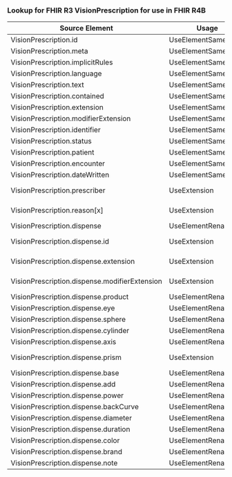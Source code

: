 ### Lookup for FHIR R3 VisionPrescription for use in FHIR R4B

| Source Element | Usage | Target |
| -------------- | ----- | ------ |
| VisionPrescription.id | UseElementSameName | VisionPrescription.id |
| VisionPrescription.meta | UseElementSameName | VisionPrescription.meta |
| VisionPrescription.implicitRules | UseElementSameName | VisionPrescription.implicitRules |
| VisionPrescription.language | UseElementSameName | VisionPrescription.language |
| VisionPrescription.text | UseElementSameName | VisionPrescription.text |
| VisionPrescription.contained | UseElementSameName | VisionPrescription.contained |
| VisionPrescription.extension | UseElementSameName | VisionPrescription.extension |
| VisionPrescription.modifierExtension | UseElementSameName | VisionPrescription.modifierExtension |
| VisionPrescription.identifier | UseElementSameName | VisionPrescription.identifier |
| VisionPrescription.status | UseElementSameName | VisionPrescription.status |
| VisionPrescription.patient | UseElementSameName | VisionPrescription.patient |
| VisionPrescription.encounter | UseElementSameName | VisionPrescription.encounter |
| VisionPrescription.dateWritten | UseElementSameName | VisionPrescription.dateWritten |
| VisionPrescription.prescriber | UseExtension | http://hl7.org/fhir/3.0/StructureDefinition/extension-VisionPrescription.prescriber |
| VisionPrescription.reason[x] | UseExtension | http://hl7.org/fhir/3.0/StructureDefinition/extension-VisionPrescription.reason |
| VisionPrescription.dispense | UseElementRenamed | VisionPrescription.lensSpecification |
| VisionPrescription.dispense.id | UseExtension | http://hl7.org/fhir/3.0/StructureDefinition/extension-VisionPrescription.dispense.id |
| VisionPrescription.dispense.extension | UseExtension | http://hl7.org/fhir/3.0/StructureDefinition/extension-VisionPrescription.dispense.extension |
| VisionPrescription.dispense.modifierExtension | UseExtension | http://hl7.org/fhir/3.0/StructureDefinition/extension-VisionPrescription.dispense.modifierExtension |
| VisionPrescription.dispense.product | UseElementRenamed | VisionPrescription.lensSpecification.product |
| VisionPrescription.dispense.eye | UseElementRenamed | VisionPrescription.lensSpecification.eye |
| VisionPrescription.dispense.sphere | UseElementRenamed | VisionPrescription.lensSpecification.sphere |
| VisionPrescription.dispense.cylinder | UseElementRenamed | VisionPrescription.lensSpecification.cylinder |
| VisionPrescription.dispense.axis | UseElementRenamed | VisionPrescription.lensSpecification.axis |
| VisionPrescription.dispense.prism | UseExtension | http://hl7.org/fhir/3.0/StructureDefinition/extension-VisionPrescription.dispense.prism |
| VisionPrescription.dispense.base | UseElementRenamed | VisionPrescription.lensSpecification.prism.base |
| VisionPrescription.dispense.add | UseElementRenamed | VisionPrescription.lensSpecification.add |
| VisionPrescription.dispense.power | UseElementRenamed | VisionPrescription.lensSpecification.power |
| VisionPrescription.dispense.backCurve | UseElementRenamed | VisionPrescription.lensSpecification.backCurve |
| VisionPrescription.dispense.diameter | UseElementRenamed | VisionPrescription.lensSpecification.diameter |
| VisionPrescription.dispense.duration | UseElementRenamed | VisionPrescription.lensSpecification.duration |
| VisionPrescription.dispense.color | UseElementRenamed | VisionPrescription.lensSpecification.color |
| VisionPrescription.dispense.brand | UseElementRenamed | VisionPrescription.lensSpecification.brand |
| VisionPrescription.dispense.note | UseElementRenamed | VisionPrescription.lensSpecification.note |
